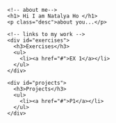 <!DOCTYPE html>
<html>
<head>
  <meta charset="utf-8" />
  <title> Natalya's Web Type Class Site</title>
  <!-- this is where my meta-info lives, but won’t show up on the page itself-->
</head>
<body>
  <!-- this is where all my webpage stuff should go-->
  <section id="container">

    <!-- about me-->
    <h1> Hi I am Natalya Ho </h1>  
    <p class="desc">about you...</p>
    
    <!-- links to my work -->
    <div id="exercises">
      <h3>Exercises</h3>
      <ul>
        <li><a href="#">EX 1</a></li>
      </ul> 
    </div>
   
    <div id="projects">
      <h3>Projects</h3>
      <ul>
        <li><a href="#">P1</a></li>
      </ul>
    </div>

  </section>
</body>
</html

